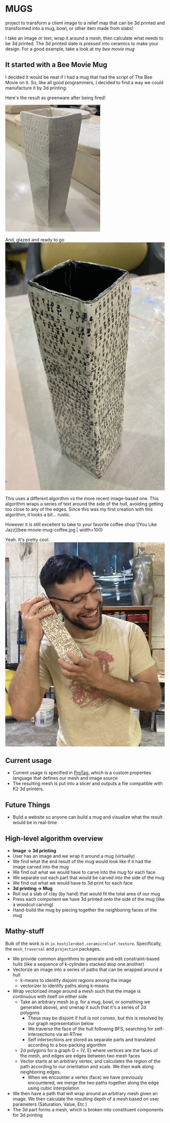 # MUGS
project to transform a client image to a relief map that can be 3d printed and transformed into a mug, bowl, or other item made from slabs!

I take an image or text, wrap it around a mesh, then calculate what needs to be 3d printed. The 3d printed slate is pressed into ceramics to make your design. For a good example, take a look at my _bee movie mug_

## It started with a Bee Movie Mug

I decided it would be neat if I had a mug that had the script of The Bee Movie on it. So, like all good programmers, I decided to find a way we could manufacture it by 3d printing.

Here's the result as greenware after being fired!

![Greenware Bee Movie Mug](bee-movie-mug-greenware.jpg)

And, glazed and ready to go
![Barry B. Benson](bee-movie-mug-complete.jpg)

This uses a different algorithm vs the more recent image-based one. This algorithm wraps a series of text around the side of the hull, avoiding getting too close to any of the edges. 
Since this was my first creation with this algorithm, it looks a bit... rustic. 

However it is still excellent to take to your favorite coffee shop
![You Like Jazz](bee-movie-mug-coffee.jpg | width=100)

Yeah. It's pretty cool.
![According to all known laws of aviation, there is no way a bee should be able to fly.](bee-movie-mug-happy.jpg)

## Current usage
- Current usage is specified in [ProTag](https://github.com/kieda/protag), which is a custom properties language that defines our mesh and image source
- The resulting mesh is put into a slicer and outputs a file compatible with K2 3d printers.

## Future Things
- Build a website so anyone can build a mug and visualize what the result would be in real-time

## High-level algorithm overview
- **Image -> 3d printing**
- User has an image and we wrap it around a mug (virtually)
- We find what the end result of the mug would look like if it had the image carved into the mug
- We find out what we would have to carve into the mug for each face
- We separate out each part that would be carved into the side of the mug
- We find out what we would have to 3d print for each face
- **3d printing -> Mug**
- Roll out a slab of clay (by hand) that would fit the total area of our mug
- Press each component we have 3d printed onto the side of the mug (like a woodcut carving)
- Hand-build the mug by piecing together the neighboring faces of the mug

## Mathy-stuff
Bulk of the work is in `io.hostilerobot.ceramicrelief.texture`. Specifically, the `mesh_traversal` and `projection` packages.
- We provide common algorithms to generate and edit constraint-based hulls (like a sequence of k-cylinders stacked atop one another)
- Vectorize an image into a series of paths that can be wrapped around a hull
  - k-means to identify disjoint regions among the image
  - vectorizer to identify paths along k-means
- Wrap vectorized image around a mesh such that the image is continuous with itself on either side
  - Take an arbitrary mesh (e.g. for a mug, bowl, or something we generated above), and unwrap it such that it's a series of 2d polygons
    - These may be disjoint if hull is not convex, but this is resolved by our graph representation below
    - We traverse the face of the hull following BFS, searching for self-intersections via an RTree
    - Self intersections are stored as separate parts and translated according to a box-packing algorithm
  - 2d polygons for a graph G = (V, E) where vertices are the faces of the mesh, and edges are edges between two mesh faces
  - Vector starts at an arbitrary vertex, and calculates the region of the path according to our orientation and scale. We then walk along neighboring edges.
    - When we encounter a vertex (face) we have previously encountered, we merge the two paths together along the edge using cubic interpolation
- We then have a path that will wrap around an arbitrary mesh given an image. We then calculate the resulting depth of a mesh based on user parameters (Saturation, Value, Etc.)
- The 3d part forms a mesh, which is broken into constituent components for 3d printing
